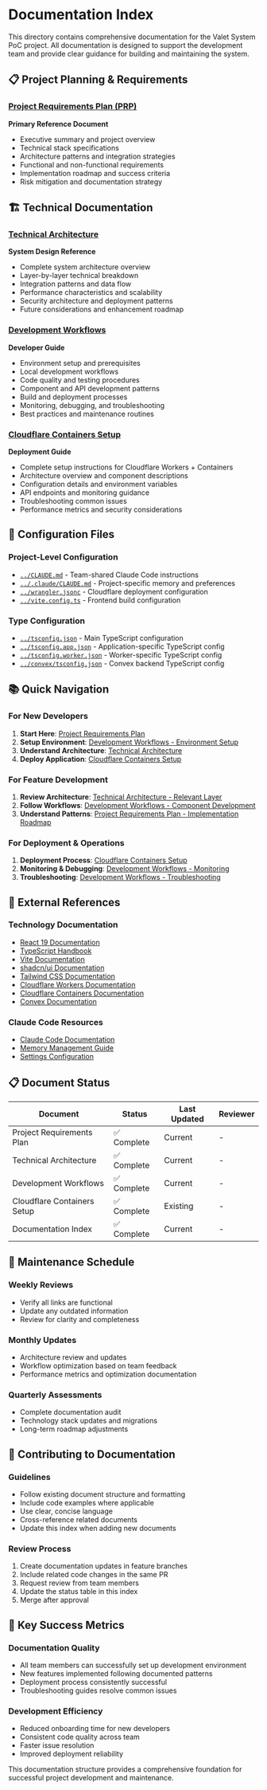# Documentation Index

This directory contains comprehensive documentation for the Valet System PoC project. All documentation is designed to support the development team and provide clear guidance for building and maintaining the system.

## 📋 Project Planning & Requirements

### [Project Requirements Plan (PRP)](./project-requirements-plan.md)
**Primary Reference Document**
- Executive summary and project overview
- Technical stack specifications
- Architecture patterns and integration strategies
- Functional and non-functional requirements
- Implementation roadmap and success criteria
- Risk mitigation and documentation strategy

## 🏗️ Technical Documentation

### [Technical Architecture](./technical-architecture.md)
**System Design Reference**
- Complete system architecture overview
- Layer-by-layer technical breakdown
- Integration patterns and data flow
- Performance characteristics and scalability
- Security architecture and deployment patterns
- Future considerations and enhancement roadmap

### [Development Workflows](./development-workflows.md)
**Developer Guide**
- Environment setup and prerequisites
- Local development workflows
- Code quality and testing procedures
- Component and API development patterns
- Build and deployment processes
- Monitoring, debugging, and troubleshooting
- Best practices and maintenance routines

### [Cloudflare Containers Setup](./cloudflare-containers-setup.md)
**Deployment Guide**
- Complete setup instructions for Cloudflare Workers + Containers
- Architecture overview and component descriptions
- Configuration details and environment variables
- API endpoints and monitoring guidance
- Troubleshooting common issues
- Performance metrics and security considerations

## 🔧 Configuration Files

### Project-Level Configuration
- [`../CLAUDE.md`](../CLAUDE.md) - Team-shared Claude Code instructions
- [`../.claude/CLAUDE.md`](../.claude/CLAUDE.md) - Project-specific memory and preferences
- [`../wrangler.jsonc`](../wrangler.jsonc) - Cloudflare deployment configuration
- [`../vite.config.ts`](../vite.config.ts) - Frontend build configuration

### Type Configuration
- [`../tsconfig.json`](../tsconfig.json) - Main TypeScript configuration
- [`../tsconfig.app.json`](../tsconfig.app.json) - Application-specific TypeScript config
- [`../tsconfig.worker.json`](../tsconfig.worker.json) - Worker-specific TypeScript config
- [`../convex/tsconfig.json`](../convex/tsconfig.json) - Convex backend TypeScript config

## 📚 Quick Navigation

### For New Developers
1. **Start Here**: [Project Requirements Plan](./project-requirements-plan.md)
2. **Setup Environment**: [Development Workflows - Environment Setup](./development-workflows.md#environment-setup)
3. **Understand Architecture**: [Technical Architecture](./technical-architecture.md)
4. **Deploy Application**: [Cloudflare Containers Setup](./cloudflare-containers-setup.md)

### For Feature Development
1. **Review Architecture**: [Technical Architecture - Relevant Layer](./technical-architecture.md)
2. **Follow Workflows**: [Development Workflows - Component Development](./development-workflows.md#4-component-development-workflow)
3. **Understand Patterns**: [Project Requirements Plan - Implementation Roadmap](./project-requirements-plan.md#implementation-roadmap)

### For Deployment & Operations
1. **Deployment Process**: [Cloudflare Containers Setup](./cloudflare-containers-setup.md)
2. **Monitoring & Debugging**: [Development Workflows - Monitoring](./development-workflows.md#8-monitoring-and-debugging-workflows)
3. **Troubleshooting**: [Development Workflows - Troubleshooting](./development-workflows.md#11-troubleshooting-workflows)

## 🔗 External References

### Technology Documentation
- [React 19 Documentation](https://react.dev/)
- [TypeScript Handbook](https://www.typescriptlang.org/docs/)
- [Vite Documentation](https://vitejs.dev/)
- [shadcn/ui Documentation](https://ui.shadcn.com/)
- [Tailwind CSS Documentation](https://tailwindcss.com/docs)
- [Cloudflare Workers Documentation](https://developers.cloudflare.com/workers/)
- [Cloudflare Containers Documentation](https://developers.cloudflare.com/containers/)
- [Convex Documentation](https://docs.convex.dev/)

### Claude Code Resources
- [Claude Code Documentation](https://docs.anthropic.com/en/docs/claude-code)
- [Memory Management Guide](https://docs.anthropic.com/en/docs/claude-code/memory)
- [Settings Configuration](https://docs.anthropic.com/en/docs/claude-code/settings)

## 📋 Document Status

| Document | Status | Last Updated | Reviewer |
|----------|--------|--------------|----------|
| Project Requirements Plan | ✅ Complete | Current | - |
| Technical Architecture | ✅ Complete | Current | - |
| Development Workflows | ✅ Complete | Current | - |
| Cloudflare Containers Setup | ✅ Complete | Existing | - |
| Documentation Index | ✅ Complete | Current | - |

## 🔄 Maintenance Schedule

### Weekly Reviews
- Verify all links are functional
- Update any outdated information
- Review for clarity and completeness

### Monthly Updates
- Architecture review and updates
- Workflow optimization based on team feedback
- Performance metrics and optimization documentation

### Quarterly Assessments
- Complete documentation audit
- Technology stack updates and migrations
- Long-term roadmap adjustments

## 📝 Contributing to Documentation

### Guidelines
- Follow existing document structure and formatting
- Include code examples where applicable
- Use clear, concise language
- Cross-reference related documents
- Update this index when adding new documents

### Review Process
1. Create documentation updates in feature branches
2. Include related code changes in the same PR
3. Request review from team members
4. Update the status table in this index
5. Merge after approval

## 🎯 Key Success Metrics

### Documentation Quality
- All team members can successfully set up development environment
- New features implemented following documented patterns
- Deployment process consistently successful
- Troubleshooting guides resolve common issues

### Development Efficiency
- Reduced onboarding time for new developers
- Consistent code quality across team
- Faster issue resolution
- Improved deployment reliability

This documentation structure provides a comprehensive foundation for successful project development and maintenance.